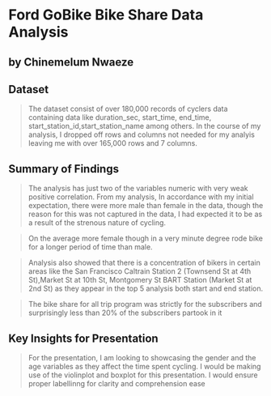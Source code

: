 # Ford GoBike Bike Share Data Analysis
## by Chinemelum Nwaeze


## Dataset

>The dataset consist of over 180,000 records of cyclers data containing data like
duration_sec, start_time, end_time, start_station_id,start_station_name among others.
In the course of my analysis, I dropped off rows and columns not needed for my analyis
leaving me with over 165,000 rows and 7 columns.


## Summary of Findings

> The analysis has just two of the variables numeric with very weak positive correlation.
From my analysis, In accordance with my initial expectation, there were more male than female
in the data, though the reason for this was not captured in the data, I had expected it to be
as a result of the strenous nature of cycling. 

>On the average more female though in a very minute degree rode bike for a longer period of time than male.

>Analysis also showed that there is a concentration of bikers in certain areas like the 
San Francisco Caltrain Station 2 (Townsend St at 4th St),Market St at 10th St,
Montgomery St BART Station (Market St at 2nd St) as they appear in the top 5 analysis both start and end station.

>The bike share for all trip program was strictly for the subscribers and surprisingly 
less than 20% of the subscribers partook in it


## Key Insights for Presentation

>For the presentation, I am looking to showcasing the gender and  the age variables as they affect the time 
spent cycling. I would be making use of the violinplot and boxplot for this presentation. 
I would ensure proper labellinng for clarity and comprehension ease
